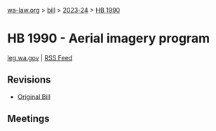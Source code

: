 [wa-law.org](/) > [bill](/bill/) > [2023-24](/bill/2023-24/) > [HB 1990](/bill/2023-24/hb/1990/)

# HB 1990 - Aerial imagery program
[leg.wa.gov](https://app.leg.wa.gov/billsummary?BillNumber=1990&Year=2023&Initiative=false) | [RSS Feed](./rss.xml)

## Revisions
* [Original Bill](1/)

## Meetings